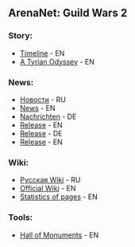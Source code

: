 ## ArenaNet: Guild Wars 2

### Story:

  - [Timeline](https://wiki.guildwars2.com/wiki/Timeline) - EN
  - [A Tyrian Odyssey](http://atyrianodyssey.com/gw2/) - EN

### News:

  - [Новости](https://guildwars-2.ru/) - RU
  - [News](https://www.guildwars2.com/en/) - EN
  - [Nachrichten](https://www.guildwars2.com/de/) - DE
  - [Release](https://www.guildwars2.com/en/the-game/releases/) - EN
  - [Release](https://www.guildwars2.com/de/the-game/releases/) - DE
  - [Release](https://wiki.guildwars2.com/wiki/Release#recent) - EN

### Wiki:

  - [Русская Wiki](https://wiki.guildwars-2.ru/) - RU
  - [Official Wiki](https://wiki.guildwars2.com/wiki/Main_Page) - EN
  - [Statistics of pages](https://wiki.guildwars2.com/wiki/Special:Statistics) - EN

### Tools:

  - [Hall of Monuments](https://hom.guildwars2.com/en/?#page=welcome) - EN
